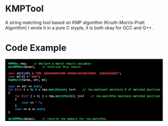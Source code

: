 # KMPTool
A string matching tool based on KMP algorithm (Knuth-Morris-Pratt Algorithm)
I wrote it in a pure C styple, it is both okay for GCC and G++.

# Code Example
![Alt text](https://github.com/lhCheung1991/KMPTool/blob/master/code_example.png?raw=true "Optional Title")
